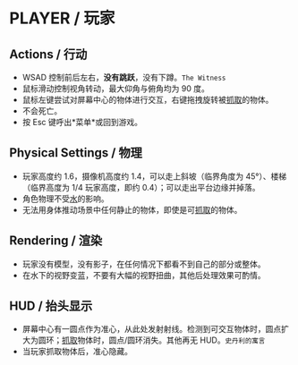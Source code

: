 # PLAYER / 玩家

## Actions / 行动

- WSAD 控制前后左右，**没有跳跃**，没有下蹲。`The Witness`
- 鼠标滑动控制视角转动，最大仰角与俯角均为 90 度。
- 鼠标左键尝试对屏幕中心的物体进行交互，右键拖拽旋转被[抓取]的物体。
- 不会死亡。
- 按 Esc 键呼出\*菜单\*或回到游戏。

## Physical Settings / 物理

- 玩家高度约 1.6，摄像机高度约 1.4，可以走上斜坡（临界角度为 45°）、楼梯（临界高度为 1/4 玩家高度，即约 0.4）；可以走出平台边缘并掉落。
- 角色物理不受[水]的影响。
- 无法用身体推动场景中任何静止的物体，即使是可[抓取]的物体。

## Rendering / 渲染

- 玩家没有模型，没有影子，在任何情况下都看不到自己的部分或整体。
- 在水下的视野变蓝，不要有大幅的视野扭曲，其他后处理效果可酌情。

## HUD / 抬头显示

- 屏幕中心有一圆点作为准心，从此处发射射线。检测到可交互物体时，圆点扩大为圆环；[抓取]物体时，圆点/圆环消失。其他再无 HUD。`史丹利的寓言`
- 当玩家抓取物体后，准心隐藏。


[抓取]: Behaviors.md#Grabbing-/-抓取
[水]: Water.md